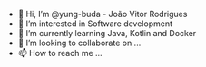 - 👋 Hi, I’m @yung-buda - João Vitor Rodrigues
- 👀 I’m interested in Software development
- 🌱 I’m currently learning Java, Kotlin and Docker
- 💞️ I’m looking to collaborate on ...
- 📫 How to reach me ...

<!---
yung-buda/yung-buda is a ✨ special ✨ repository because its `README.md` (this file) appears on your GitHub profile.
You can click the Preview link to take a look at your changes.
--->

